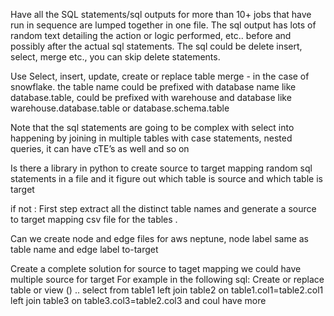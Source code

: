 Have all the SQL statements/sql outputs for more than 10+ jobs that have run in sequence are lumped together in one
file. The sql output has lots of random text detailing the action or logic performed, etc.. before and possibly after
the actual sql statements. The sql could be delete insert, select, merge etc., you can skip delete statements.

Use Select, insert, update, create or replace table merge - in the case of snowflake.
the table name could be prefixed with database name like database.table,
could be prefixed with warehouse and database like warehouse.database.table or database.schema.table

Note that the sql statements are going to be complex with select into happening by joining in multiple tables with case
statements, nested queries, it can have cTE’s as well and so on

Is there a library in python to create source to target mapping random sql statements in a file and it figure out which
table is source and which table is target

if not :
First step extract all the distinct table names and generate a source to target mapping csv file for the tables .

Can we create node and edge files for aws neptune, node label same as table name and edge label to-target

Create a complete solution for source to taget mapping we could have multiple source for target
For example in the following sql:
Create or replace table or view  () .. select from table1 left join table2 on table1.col1=table2.col1 left join table3
on table3.col3=table2.col3 and coul have more
